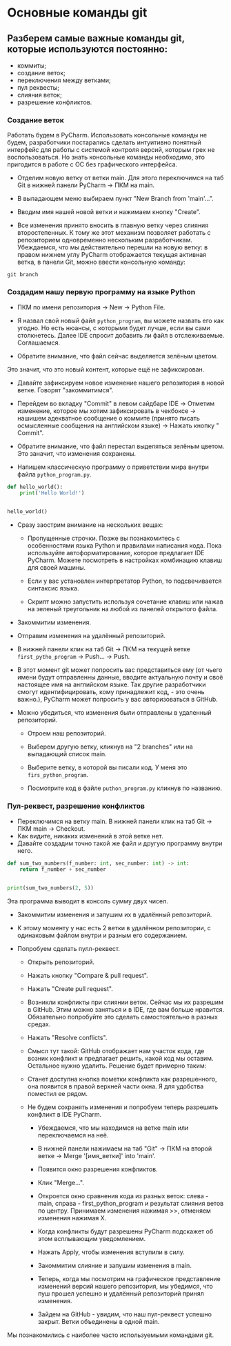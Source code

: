 # Основные команды git

## Разберем самые важные команды git, которые используются постоянно:

+ коммиты;
+ создание веток;
+ переключения между ветками;
+ пул реквесты;
+ слияния веток;
+ разрешение конфликтов.

### Создание веток

Работать будем в PyCharm. Использовать консольные команды не будем, разработчики постарались сделать интуитивно понятный
интерфейс для работы с системой контроля версий, которым грех не воспользоваться. Но знать консольные команды
необходимо, это пригодится в работе с ОС без графического интерфейса.

+ Отделим новую ветку от ветки main. Для этого переключимся на таб Git в нижней панели PyCharm -> ПКМ на main.

+ В выпадающем меню выбираем пункт "New Branch from 'main'...".

+ Вводим имя нашей новой ветки и нажимаем кнопку "Create".

+ Все изменения принято вносить в главную ветку через слияния второстепенных. К тому же этот механизм позволяет работать
  с репозиторием одновременно нескольким разработчикам. Убеждаемся, что мы действительно перешли на новую ветку: в
  правом нижнем углу PyCharm отображается текущая активная ветка, в панели Git, можно ввести консольную команду:

```shell
git branch
```

### Создадим нашу первую программу на языке Python

+ ПКМ по имени репозитория -> New -> Python File.

+ Я назвал свой новый файл `python_program`, вы можете назвать его как угодно. Но есть нюансы, с которыми будет лучше,
  если вы сами столкнетесь. Далее IDE спросит добавить ли файл в отслеживаемые. Соглашаемся.

+ Обратите внимание, что файл сейчас выделяется зелёным цветом.

Это значит, что это новый контент, которые ещё не зафиксирован.

+ Давайте зафиксируем новое изменение нашего репозитория в новой ветке. Говорят "закоммитимся".
+ Перейдем во вкладку "Commit" в левом сайдбаре IDE -> Отметим изменение, которое мы хотим зафиксировать в чекбоксе ->
  нашишем адекватное сообщение о коммите (принято писать осмысленные сообщения на английском языке) -> Нажать кнопку "
  Commit".

+ Обратите внимание, что файл перестал выделяться зелёным цветом. Это заначит, что изменения сохранены.

+ Напишем классическую программу о приветствии мира внутри файла `python_program.py`.

```python
def hello_world():
    print('Hello World!')


hello_world()

```

+ Сразу заострим внимание на нескольких вещах:
    + Пропущенные строчки. Позже вы познакомитесь с особенностями языка Python и правилами написания кода. Пока
      используйте автоформатирование, которое предлагает IDE PyCharm. Можете посмотреть в настройках комбинацию клавиш
      для своей машины.

    + Если у вас установлен интерпретатор Python, то подсвечивается синтаксис языка.
    + Скрипт можно запустить используя сочетание клавиш или нажав на зеленый треугольник на любой из панелей открытого
      файла.

+ Закоммитим изменения.

+ Отправим изменения на удалённый репозиторий.

+ В нижней панели клик на таб Git -> ПКМ на текущей ветке `first_pytho_program` -> Push... -> Push.

+ В этот момент git может попросить вас представиться ему (от чьего имени будут отправленны данные, вводите актуальную
  почту и своё настоящее имя на английском языке. Так другие разработчики смогут идентифицировать, кому принадлежит
  код, - это очень важно.), PyCharm может попросить у вас авторизоваться в GitHub.
+ Можно убедиться, что изменения были отправлены в удаленный репозиторий.
    + Отроем наш репозиторий.

    + Выберем другую ветку, кликнув на "2 branches" или на выпадающий список main.

    + Выберите ветку, в которой вы писали код. У меня это `firs_python_program`.

    + Посмотрите код в файле `puthon_program.py` кликнув по названию.

### Пул-реквест, разрешение конфликтов

+ Переключимся на ветку main. В нижней панели клик на таб Git -> ПКМ main -> Checkout.
+ Как видите, никаких изменений в этой ветке нет.
+ Давайте создадим точно такой же файл и другую программу внутри него.

```python
def sum_two_numbers(f_number: int, sec_number: int) -> int:
    return f_number + sec_number


print(sum_two_numbers(2, 5))

```

Эта программа выводит в консоль сумму двух чисел.

+ Закоммитим изменения и запушим их в удалённый репозиторий.

+ К этому моменту у нас есть 2 ветки в удалённом репозитории, с одинаковым файлом внутри и разным его содержанием.

+ Попробуем сделать пулл-реквест.
    + Открыть репозиторий.

    + Нажать кнопку "Compare & pull request".

    + Нажать "Create pull request".

    + Возникли конфликты при слиянии веток. Сейчас мы их разрешим в GitHub. Этим можно заняться и в IDE, где вам больше
      нравится. Обязательно попробуйте это сделать самостоятельно в разных средах.
    + Нажать "Resolve conflicts".

    + Смысл тут такой: GitHub отображает нам участок кода, где возник конфликт и предлагает решить, какой код мы
      оставим. Остальное нужно удалить. Решение будет примерно таким:

    + Станет доступна кнопка пометки конфликта как разрешенного, она появится в правой верхней части окна. Я для
      удобства поместил ее рядом.
    + Не будем сохранять изменения и попробуем теперь разрешить конфликт в IDE PyCharm.
        + Убеждаемся, что мы находимся на ветке main или переключаемся на неё.

        + В нижней панели нажимаем на таб "Git" -> ПКМ на второй ветке -> Merge '[имя_ветки]' into 'main'.

        + Появится окно разрешения конфликтов.

        + Клик "Merge...".
        + Откроется окно сравнения кода из разных веток: слева - main, справа - first_python_program и результат слияния
          ветов по центру. Принимаем изменения нажимая >>, отменяем изменения нажимая X.

        + Когда конфликты будут разрешены PyCharm подскажет об этом всплывающим уведомлением.

        + Нажать Apply, чтобы изменения вступили в силу.

        + Закоммитим слияние и запушим изменения в main.

        + Теперь, когда мы посмотрим на графическое представление изменений версий нашего репозитория, мы убедимся, что
          пуш прошел успешно и удалённый репозиторий принял изменения.

        + Зайдем на GitHub - увидим, что наш пул-реквест успешно закрыт. Ветки объединены в одной main.

Мы познакомились с наиболее часто используемыми командами git.

